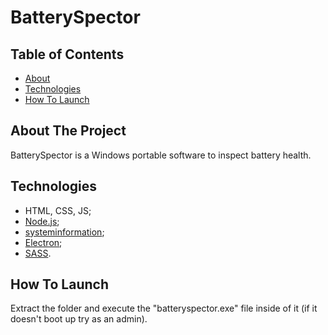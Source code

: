 # BatterySpector

## Table of Contents

* [About](#about-the-project)
* [Technologies](#technologies)
* [How To Launch](#how-to-launch)

## About The Project

BatterySpector is a Windows portable software to inspect battery health.

## Technologies

* HTML, CSS, JS;
* [Node.js](https://nodejs.org/);
* [systeminformation](https://systeminformation.io/);
* [Electron](https://www.electronjs.org/);
* [SASS](https://sass-lang.com/).

## How To Launch

Extract the folder and execute the "batteryspector.exe" file inside of it (if it doesn't boot up try as an admin).
